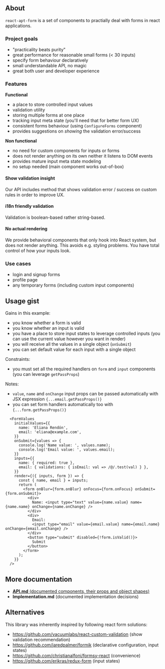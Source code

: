 ## About

`react-apt-form` is a set of components to practially deal with forms in react applications.

### Project goals

- "practicality beats purity"
- great performance for reasonable small forms (< 30 inputs)
- specify form behaviour declaratively
- small understandable API, no magic
- great both user and developer experience

### Features

**Functional**

- a place to store controlled input values
- validation utility
- storing multiple forms at one place
- tracking input meta state (you'll need that for better form UX)
- consistent forms behaviour (using `ConfigureForms` component)
- provides suggestions on *showing* the validation error/success

**Non functional**

- no need for custom components for inputs or forms
- does not render anything on its own neither it listens to DOM events
- provides mature input meta state modeling
- no setup needed (main component works out-of-box)

#### Show validation insight

Our API includes method that shows validation error / success on custom rules in order to improve UX.

#### i18n friendly validation

Validation is boolean-based rather string-based.

#### No actual rendering

We provide behavioral components that only hook into React system, but does not render anything. This avoids e.g. styling problems. You have total control of how your inputs look.

### Use cases

- login and signup forms
- profile page
- any temporary forms (including custom input components)

## Usage gist

Gains in this example:

- you know whether a form is valid
- you know whether an input is valid
- you have a place to store input states to leverage controlled inputs (you can use the current value however you want in render)
- you will receive all the values in a single object (`onSubmit`)
- you can set default value for each input with a single object

Constraints:

- you must set all the required handlers on `form` and `input` components (you can leverage `getPassProps`)

Notes:

- `value`, `name` and `onChange` input props can be passed automatically with JSX expression `{...email.getPassProps()}`
- you can set form handlers automatically too with `{...form.getPassProps()}`

```
  <FormValues
    initialValues={{
      name: 'Eliana Rendón',
      email: 'eliana@example.com',
    }}
    onSubmit={values => {
      console.log('Name value: ', values.name);
      console.log('Email value: ', values.email);
    }}
    inputs={{
      name: { required: true },
      email: { validations: { isEmail: val => /@/.test(val) } },
    }}
    render={({ inputs, form }) => {
      const { name, email } = inputs;
      return (
        <form onBlur={form.onBlur} onFocus={form.onFocus} onSubmit={form.onSubmit}>
          <div>
            Name: <input type="text" value={name.value} name={name.name} onChange={name.onChange} />
          </div>
          <div>
            Email:
            <input type="email" value={email.value} name={email.name} onChange={email.onChange} />
          </div>
          <button type="submit" disabled={!form.isValid()}>
            Submit
          </button>
        </form>
      );
    }}
  />
```

## More documentation

- [**API.md** (documented components, their props and object shapes)](docs/API.md)
- **Implementation.md** (documented implementation decisions)

## Alternatives

This library was inherently inspired by following react form solutions:

- https://github.com/vacuumlabs/react-custom-validation (show validation recommendation)
- https://github.com/jaredpalmer/formik (declarative configuration, input states)
- https://github.com/christianalfoni/formsy-react (convenience)
- https://github.com/erikras/redux-form (input states)
